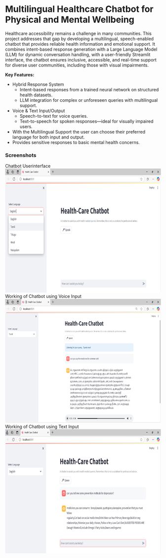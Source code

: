 # Multilingual Healthcare Chatbot for Physical and Mental Wellbeing
Healthcare accessibility remains a challenge in many communities. This project addresses that gap by developing a multilingual, speech-enabled chatbot that provides reliable health information and emotional support. It combines intent-based response generation with a Large Language Model (LLM) for dynamic conversation handling, with a user-friendly Streamlit interface, the chatbot ensures inclusive, accessible, and real-time support for diverse user communities, including those with visual impairments.

**Key Features:**
- Hybrid Response System
    - Intent-based responses from a trained neural network on structured health datasets.
    - LLM integration for complex or unforeseen queries with multilingual support.
- Voice & Text Input/Output
    - Speech-to-text for voice queries.
    - Text-to-speech for spoken responses—ideal for visually impaired users.
- With the Multilingual Support the user can choose their preferred language for both input and output.
-  Provides sensitive responses to basic mental health concerns.

<h3>Screenshots</h3>
Chatbot Userinterface
<img src = "https://github.com/NASIKETHAN/Healthcare/blob/665ca485e5b2c9d268d0e2644aa70c310794c1a6/Screenshots/Screenshot%202025-03-16%20235507.png" width="610" height="400"><br>
Working of Chatbot using Voice Input
<img src = "https://github.com/NASIKETHAN/Healthcare/blob/665ca485e5b2c9d268d0e2644aa70c310794c1a6/Screenshots/Screenshot%202025-03-16%20235612.png" width="610" height="400"><br>
Working of Chatbot using Text Input
<img src = "https://github.com/NASIKETHAN/Healthcare/blob/665ca485e5b2c9d268d0e2644aa70c310794c1a6/Screenshots/Screenshot%202025-03-17%20142539.png" width="610" height="400"><br>
